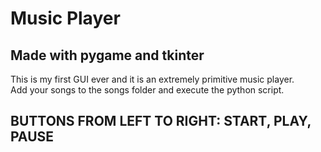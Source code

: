 # Music Player
## Made with pygame and tkinter

This is my first GUI ever and it is an extremely primitive music player.\
Add your songs to the songs folder and execute the python script.

## BUTTONS FROM LEFT TO RIGHT: START, PLAY, PAUSE

